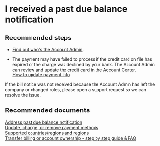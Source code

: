 <properties
	pageTitle="I received a past due balance notification"
	description="I received a past due balance notification"
	service="azure-billing"
	resource="billing"
	authors="kasparks"
	displayOrder="5"
	selfHelpType="resource"
	supportTopicIds=""
	resourceTags=""
	productPesIds=""
	cloudEnvironments="public"
	articleId="7a6b9fa0-6318-48ab-a2e7-41f132342f95"
/>

# I received a past due balance notification

## **Recommended steps**

* [Find out who's the Account Admin](data-blade:Microsoft_Azure_Billing.SubscriptionPropertiesBlade).<br>

* The payment may have failed to process if the credit card on file has expired or the charge was declined by your bank. The Account Admin can review and update the credit card in the Account Center. <br>
[How to update payment info](https://docs.microsoft.com/azure/billing/billing-how-to-change-credit-card)

If the bill notice was not received because the Account Admin has left the company or changed roles, please open a support request so we can resolve the issue.

## **Recommended documents**

[Address past due balance notification](https://docs.microsoft.com/azure/billing/billing-azure-subscription-past-due-balance/)<br>
[Update, change, or remove payment methods](https://docs.microsoft.com/azure/billing/billing-how-to-change-credit-card)<br>
[Supported countries/regions and regions](https://docs.microsoft.com/azure/billing-countries-and-currencies)<br>
[Transfer billing or account ownership - step by step guide & FAQ](https://docs.microsoft.com/azure/billing/billing-subscription-transfer/)
